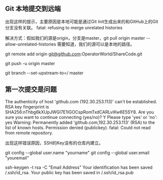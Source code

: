 ## Git 本地提交到远端

出现这样的提示，主要原因是本地可能是通过Git Init生成出来的和GitHub上的Git分支没有关联。
fatal: refusing to merge unrelated histories

解决方式：假如我们的源是origin，分支是master，git pull origin master --allow-unrelated-histories
需要知道，我们的源可以是本地的路径。

git remote add origin git@github.com:OperatorWorld/ShareCode.git

git push -u origin master

git branch --set-upstream-to=<remote>/<branch> master

## 第一次提交是问题

The authenticity of host 'github.com (192.30.253.113)' can't be established.
RSA key fingerprint is SHA256:nThbg6kXUpJWGl7E1IGOCspRomTxdCARLviKw6E5SY8.
Are you sure you want to continue connecting (yes/no)? Y
Please type 'yes' or 'no': yes
Warning: Permanently added 'github.com,192.30.253.113' (RSA) to the list of known hosts.
Permission denied (publickey).
fatal: Could not read from remote repository.

出现这样错误原因，SSH的Key没有的仓库内建立。

git config --global user.name "yourname"
git config --global user.email "youremail"

ssh-keygen -t rsa -C "Email Address"
Your identification has been saved /.ssh/id_rsa.
Your public key has been saved in /.ssh/id_rsa.pub